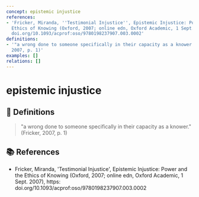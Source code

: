 ```yaml
---
concept: epistemic injustice
references:
- 'Fricker, Miranda, ''Testimonial Injustice'', Epistemic Injustice: Power and the
  Ethics of Knowing (Oxford, 2007; online edn, Oxford Academic, 1 Sept. 2007), https:
  doi.org/10.1093/acprof:oso/9780198237907.003.0002'
definitions:
- '"a wrong done to someone specifically in their capacity as a knower." (Fricker,
  2007, p. 1)'
examples: []
relations: []
---
```


# epistemic injustice

## 📖 Definitions

> "a wrong done to someone specifically in their capacity as a knower." (Fricker, 2007, p. 1)

## 📚 References

- Fricker, Miranda, 'Testimonial Injustice', Epistemic Injustice: Power and the Ethics of Knowing (Oxford, 2007; online edn, Oxford Academic, 1 Sept. 2007), https: doi.org/10.1093/acprof:oso/9780198237907.003.0002
